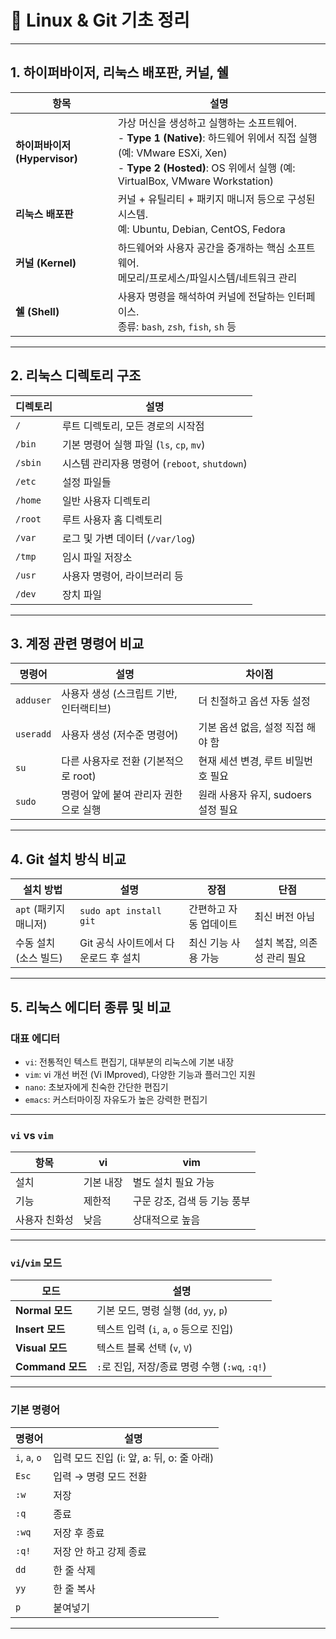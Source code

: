 # 🐧 Linux & Git 기초 정리

---

## 1. 하이퍼바이저, 리눅스 배포판, 커널, 쉘

| 항목 | 설명 |
|------|------|
| **하이퍼바이저 (Hypervisor)** | 가상 머신을 생성하고 실행하는 소프트웨어. <br> - **Type 1 (Native)**: 하드웨어 위에서 직접 실행 (예: VMware ESXi, Xen)<br> - **Type 2 (Hosted)**: OS 위에서 실행 (예: VirtualBox, VMware Workstation) |
| **리눅스 배포판** | 커널 + 유틸리티 + 패키지 매니저 등으로 구성된 시스템. <br>예: Ubuntu, Debian, CentOS, Fedora |
| **커널 (Kernel)** | 하드웨어와 사용자 공간을 중개하는 핵심 소프트웨어. <br>메모리/프로세스/파일시스템/네트워크 관리 |
| **쉘 (Shell)** | 사용자 명령을 해석하여 커널에 전달하는 인터페이스. <br>종류: `bash`, `zsh`, `fish`, `sh` 등 |

---

## 2. 리눅스 디렉토리 구조

| 디렉토리 | 설명 |
|----------|------|
| `/` | 루트 디렉토리, 모든 경로의 시작점 |
| `/bin` | 기본 명령어 실행 파일 (`ls`, `cp`, `mv`) |
| `/sbin` | 시스템 관리자용 명령어 (`reboot`, `shutdown`) |
| `/etc` | 설정 파일들 |
| `/home` | 일반 사용자 디렉토리 |
| `/root` | 루트 사용자 홈 디렉토리 |
| `/var` | 로그 및 가변 데이터 (`/var/log`) |
| `/tmp` | 임시 파일 저장소 |
| `/usr` | 사용자 명령어, 라이브러리 등 |
| `/dev` | 장치 파일 |

---

## 3. 계정 관련 명령어 비교

| 명령어 | 설명 | 차이점 |
|--------|------|--------|
| `adduser` | 사용자 생성 (스크립트 기반, 인터랙티브) | 더 친절하고 옵션 자동 설정 |
| `useradd` | 사용자 생성 (저수준 명령어) | 기본 옵션 없음, 설정 직접 해야 함 |
| `su` | 다른 사용자로 전환 (기본적으로 root) | 현재 세션 변경, 루트 비밀번호 필요 |
| `sudo` | 명령어 앞에 붙여 관리자 권한으로 실행 | 원래 사용자 유지, sudoers 설정 필요 |

---

## 4. Git 설치 방식 비교

| 설치 방법 | 설명 | 장점 | 단점 |
|------------|------|------|------|
| `apt` (패키지 매니저) | `sudo apt install git` | 간편하고 자동 업데이트 | 최신 버전 아님 |
| 수동 설치 (소스 빌드) | Git 공식 사이트에서 다운로드 후 설치 | 최신 기능 사용 가능 | 설치 복잡, 의존성 관리 필요 |

---

## 5. 리눅스 에디터 종류 및 비교

### 대표 에디터

- `vi`: 전통적인 텍스트 편집기, 대부분의 리눅스에 기본 내장
- `vim`: vi 개선 버전 (Vi IMproved), 다양한 기능과 플러그인 지원
- `nano`: 초보자에게 친숙한 간단한 편집기
- `emacs`: 커스터마이징 자유도가 높은 강력한 편집기

---

### `vi` vs `vim`

| 항목 | vi | vim |
|------|----|-----|
| 설치 | 기본 내장 | 별도 설치 필요 가능 |
| 기능 | 제한적 | 구문 강조, 검색 등 기능 풍부 |
| 사용자 친화성 | 낮음 | 상대적으로 높음 |

---

### `vi`/`vim` 모드

| 모드 | 설명 |
|------|------|
| **Normal 모드** | 기본 모드, 명령 실행 (`dd`, `yy`, `p`) |
| **Insert 모드** | 텍스트 입력 (`i`, `a`, `o` 등으로 진입) |
| **Visual 모드** | 텍스트 블록 선택 (`v`, `V`) |
| **Command 모드** | `:`로 진입, 저장/종료 명령 수행 (`:wq`, `:q!`) |

---

### 기본 명령어

| 명령어 | 설명 |
|--------|------|
| `i`, `a`, `o` | 입력 모드 진입 (i: 앞, a: 뒤, o: 줄 아래) |
| `Esc` | 입력 → 명령 모드 전환 |
| `:w` | 저장 |
| `:q` | 종료 |
| `:wq` | 저장 후 종료 |
| `:q!` | 저장 안 하고 강제 종료 |
| `dd` | 한 줄 삭제 |
| `yy` | 한 줄 복사 |
| `p` | 붙여넣기 |

---
